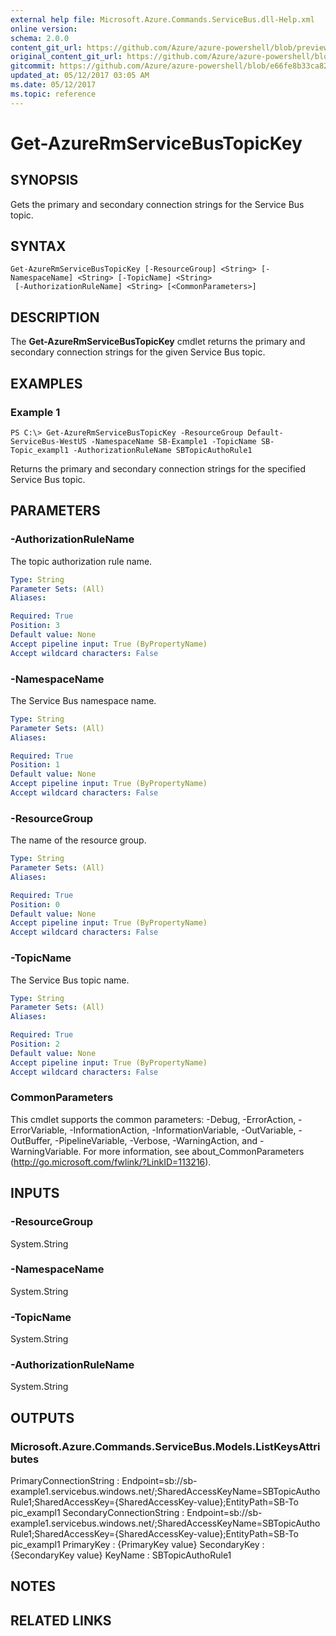 ```yaml
---
external help file: Microsoft.Azure.Commands.ServiceBus.dll-Help.xml
online version:
schema: 2.0.0
content_git_url: https://github.com/Azure/azure-powershell/blob/preview/src/ResourceManager/ServiceBus/Commands.ServiceBus/help/Get-AzureRmServiceBusTopicKey.md
original_content_git_url: https://github.com/Azure/azure-powershell/blob/preview/src/ResourceManager/ServiceBus/Commands.ServiceBus/help/Get-AzureRmServiceBusTopicKey.md
gitcommit: https://github.com/Azure/azure-powershell/blob/e66fe8b33ca829c1a5e79a1afb9209bd63ce094b
updated_at: 05/12/2017 03:05 AM
ms.date: 05/12/2017
ms.topic: reference
---
```


# Get-AzureRmServiceBusTopicKey

## SYNOPSIS
Gets the primary and secondary connection strings for the Service Bus topic.

## SYNTAX

```
Get-AzureRmServiceBusTopicKey [-ResourceGroup] <String> [-NamespaceName] <String> [-TopicName] <String>
 [-AuthorizationRuleName] <String> [<CommonParameters>]
```

## DESCRIPTION
The **Get-AzureRmServiceBusTopicKey** cmdlet returns the primary and secondary connection strings for the given Service Bus topic.

## EXAMPLES

### Example 1
```
PS C:\> Get-AzureRmServiceBusTopicKey -ResourceGroup Default-ServiceBus-WestUS -NamespaceName SB-Example1 -TopicName SB-Topic_exampl1 -AuthorizationRuleName SBTopicAuthoRule1
```

Returns the primary and secondary connection strings for the specified Service Bus topic.

## PARAMETERS

### -AuthorizationRuleName
The topic authorization rule name.

```yaml
Type: String
Parameter Sets: (All)
Aliases: 

Required: True
Position: 3
Default value: None
Accept pipeline input: True (ByPropertyName)
Accept wildcard characters: False
```

### -NamespaceName
The Service Bus namespace name.

```yaml
Type: String
Parameter Sets: (All)
Aliases: 

Required: True
Position: 1
Default value: None
Accept pipeline input: True (ByPropertyName)
Accept wildcard characters: False
```

### -ResourceGroup
The name of the resource group.

```yaml
Type: String
Parameter Sets: (All)
Aliases: 

Required: True
Position: 0
Default value: None
Accept pipeline input: True (ByPropertyName)
Accept wildcard characters: False
```

### -TopicName
The Service Bus topic name.

```yaml
Type: String
Parameter Sets: (All)
Aliases: 

Required: True
Position: 2
Default value: None
Accept pipeline input: True (ByPropertyName)
Accept wildcard characters: False
```

### CommonParameters
This cmdlet supports the common parameters: -Debug, -ErrorAction, -ErrorVariable, -InformationAction, -InformationVariable, -OutVariable, -OutBuffer, -PipelineVariable, -Verbose, -WarningAction, and -WarningVariable. For more information, see about_CommonParameters (http://go.microsoft.com/fwlink/?LinkID=113216).

## INPUTS

### -ResourceGroup
 System.String
 

### -NamespaceName
 System.String
 

### -TopicName
 System.String
 

### -AuthorizationRuleName
 System.String

## OUTPUTS

### Microsoft.Azure.Commands.ServiceBus.Models.ListKeysAttributes
PrimaryConnectionString   : Endpoint=sb://sb-example1.servicebus.windows.net/;SharedAccessKeyName=SBTopicAuthoRule1;SharedAccessKey={SharedAccessKey-value};EntityPath=SB-To
                            pic_exampl1
SecondaryConnectionString : Endpoint=sb://sb-example1.servicebus.windows.net/;SharedAccessKeyName=SBTopicAuthoRule1;SharedAccessKey={SharedAccessKey-value};EntityPath=SB-To
                            pic_exampl1
PrimaryKey                : {PrimaryKey value}
SecondaryKey              : {SecondaryKey value}
KeyName                   : SBTopicAuthoRule1

## NOTES

## RELATED LINKS

